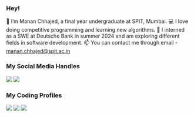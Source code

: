 
### Hey!

👋 I’m Manan Chhajed, a final year undergraduate at SPIT, Mumbai.
💻 I love doing competitive programming and learning new algorithms.
🌱 I interned as a SWE at Deutsche Bank in summer 2024 and am exploring different fields in software development.
📫 You can contact me through email - manan.chhajed@spit.ac.in

### My Social Media Handles
[<img src="https://img.shields.io/badge/linkedin-%230077B5.svg?style=for-the-badge&logo=linkedin&logoColor=white" />](https://www.linkedin.com/in/manan-chhajed/)
[<img src="https://img.shields.io/badge/Twitter-%231DA1F2.svg?style=for-the-badge&logo=Twitter&logoColor=white" />](https://twitter.com/manan_c288)

  
### My Coding Profiles
[<img src="https://img.shields.io/badge/Codeforces-445f9d?style=for-the-badge&logo=Codeforces&logoColor=white" />](https://codeforces.com/profile/manan_chhajed)
[<img src="https://img.shields.io/badge/CodeChef-%23964B00.svg?style=for-the-badge&logo=CodeChef&logoColor=white" />](https://www.codechef.com/users/spit2021600011)
[<img src="https://img.shields.io/badge/-LeetCode-FFA116?style=for-the-badge&logo=LeetCode&logoColor=black" />](https://leetcode.com/Manan_Chhajed/)
